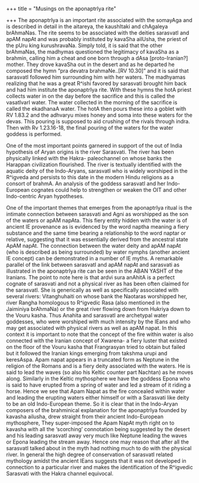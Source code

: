 +++
title = "Musings on the aponaptrIya rite"

+++
The aponaptrIya is an important rite associated with the somayAga and is
described in detail in the aitareya, the kaushItaki and chAgaleya
brAhmaNas. The rite seems to be associated with the deities sarasvatI
and apAM napAt and was probably instituted by kavaSha ailUsha, the
priest of the pUru king kurushravaNa. Simply told, it is said that the
other brAhmaNas, the madhymas questioned the legitimacy of kavaSha as a
brahmin, calling him a cheat and one born through a dAsa
\[proto-Iranian?\] mother. They drove kavaSha out in the desert and as
he departed he composed the hymn “pra devatra brahmaNe..\[RV 10.30\]”
and it is said that sarasvatI followed him surrounding him with her
waters. The madhyamas realizing that he was a great R^ishi favored by
sarasvati brought him back and had him institute the aponaptrIya rite.
With these hymns the hotA priest collects water in on the day before the
sacrifice and this is called the vasatIvarI water. The water collected
in the morning of the sacrifice is called the ekadhanaA water. The hotA
then pours these into a goblet with RV 1.83.2 and the adhvaryu mixes
honey and soma into these waters for the devas. This pouring is supposed
to aid crushing of the rivals through indra. Then with Rv 1.23.16-18,
the final pouring of the waters for the water goddess is performed.

One of the most important points garnered in support of the out of India
hypothesis of Aryan origins is the river Sarasvati. The river has been
physically linked with the Hakra- paleochannel on whose banks the
Harappan civilization flourished. The river is textually identified with
the aquatic deity of the Indo-Aryans, sarasvatI who is widely worshiped
in the R^igveda and persists to this date in the modern Hindu religions
as a consort of brahmA. An analysis of the goddess sarasvatI and her
Indo-European cognates could help to strengthen or weaken the OIT and
other Indo-centric Aryan hypotheses.

One of the important themes that emerges from the aponaptrIya ritual is
the intimate connection between sarasvati and Agni as worshipped as the
son of the waters or apAM napAta. This fiery entity hidden with the
water is of ancient IE provenance as is evidenced by the word naptha
meaning a fiery substance and the same time bearing a relationship to
the word naptar or relative, suggesting that it was essentially derived
from the ancestral state ApAM napAt. The connection between the water
deity and apAM napAt (who is described as being surrounded) by water
nymphs (another ancient IE concept) can be demonstrated in a number of
IE myths. A remarkable parallel of the link between sarasvatI and apAM
napAt and sarasvati as illustrated in the aponaptrIya rite can be seen
in the ABAN YASHT of the Iranians. The point to note here is that ardvi
sura anAhitA is a perfect cognate of sarasvati and not a physical river
as has been often claimed for the sarasvatI. She is generically as well
as specifically associated with several rivers: Vitanghuhaiti on whose
bank the Naotaras worshipped her, river Rangha homologous to R^igvedic
Rasa (also mentioned in the Jaiminiya brAhmaNa) or the great river
flowing down from Hukriya down to the Vouru kasha. Thus Anahita and
sarasvatI are archetypal water goddesses, who were worshiped with much
intensity by the IEans and who may get associated with physical rivers
as well as apAM napat. In this context it is important to note that the
concept of the fire within water is also connected with the Iranian
concept of Xwarena- a fiery luster that existed on the floor of the
Vouru kasha that Frangrasyan tried to obtain but failed but it followed
the Iranian kings emerging from takshma urupi and keresAspa. Apam napat
appears in a truncated form as Neptune in the religion of the Romans and
is a fiery deity associated with the waters. He is said to lead the
waves (so also his Keltic counter part Nachtan) as he moves along.
Similarly in the Keltic mythosphere we have the goddess Epona who is
said to have erupted from a spring of water and led a stream of it
riding a horse. Hence we see that Apam Napat as the fire concealed
within water and leading the erupting waters either himself or with a
Sarasvati like deity to be an old Indo-European theme. So it is clear
that in the Indo-Aryan composers of the brahminical explanation for the
aponaptrIya founded by kavasha ailusha, drew straight from their ancient
Indo-European mythosphere, They super-imposed the Apam NapAt myth right
on to kavasha with all the ‘scorching’ connotation being suggested by
the desert and his leading sarasvatI away very much like Neptune leading
the waves or Epona leading the stream away. Hence one may reason that
after all the sarasvatI talked about in the myth had nothing much to do
with the physical river. In general the high degree of conservation of
sarasvatI related mythology amidst the ancient IEans suggests that it
was not developed in connection to a particular river and makes the
identification of the R^igvedic Sarasvati with the Hakra channel
equivocal.
